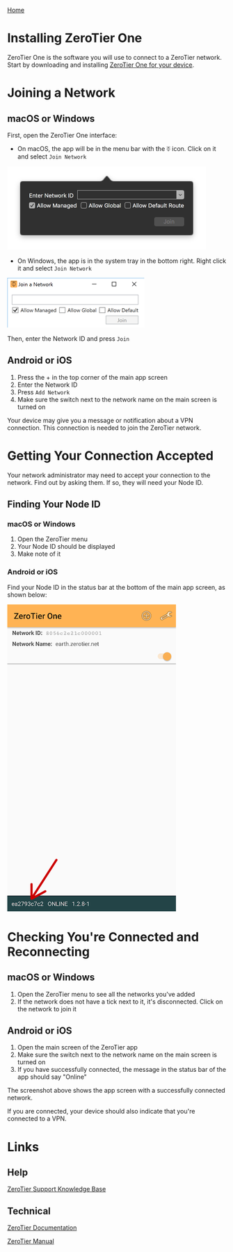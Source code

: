 
[Home](./)

# Installing ZeroTier One

ZeroTier One is the software you will use to connect to a ZeroTier network. Start by downloading and installing [ZeroTier One for your device](https://www.zerotier.com/download/).

# Joining a Network

## macOS or Windows

First, open the ZeroTier One interface:

 - On macOS, the app will be in the menu bar with the ⏁ icon. Click on it and select `Join Network`

![macOS Join Network Menu](./images/zerotier/macos-join.png)

- On Windows, the app is in the system tray in the bottom right. Right click it and select `Join Network`

![Windows Join Network Menu](./images/zerotier/windows-join.png)

Then, enter the Network ID and press `Join`

## Android or iOS

1. Press the + in the top corner of the main app screen
2. Enter the Network ID
3. Press `Add Network`
4. Make sure the switch next to the network name on the main screen is turned on

Your device may give you a message or notification about a VPN connection. This connection is needed to join the ZeroTier network.

# Getting Your Connection Accepted

Your network administrator may need to accept your connection to the network. Find out by asking them. If so, they will need your Node ID.

## Finding Your Node ID

### macOS or Windows

1. Open the ZeroTier menu
2. Your Node ID should be displayed
3. Make note of it

### Android or iOS

Find your Node ID in the status bar at the bottom of the main app screen, as shown below:

![Mobile Node ID](./images/zerotier/mobile-node-id.png)

# Checking You're Connected and Reconnecting

## macOS or Windows

1. Open the ZeroTier menu to see all the networks you've added
2. If the network does not have a tick next to it, it's disconnected. Click on the network to join it

## Android or iOS

1. Open the main screen of the ZeroTier app
2. Make sure the switch next to the network name on the main screen is turned on
3. If you have successfully connected, the message in the status bar of the app should say "Online"

The screenshot above shows the app screen with a successfully connected network.

If you are connected, your device should also indicate that you're connected to a VPN.


# Links

## Help

[ZeroTier Support Knowledge Base](https://zerotier.atlassian.net/wiki/spaces/SD/overview)

## Technical

[ZeroTier Documentation](https://docs.zerotier.com/)

[ZeroTier Manual](https://www.zerotier.com/manual/)

